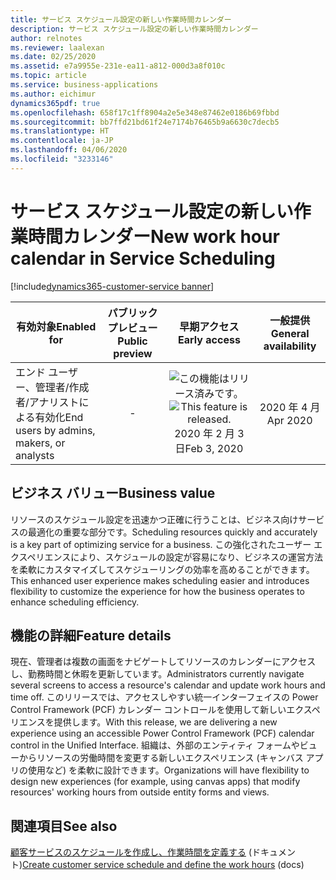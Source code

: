 ```yaml
---
title: サービス スケジュール設定の新しい作業時間カレンダー
description: サービス スケジュール設定の新しい作業時間カレンダー
author: relnotes
ms.reviewer: laalexan
ms.date: 02/25/2020
ms.assetid: e7a9955e-231e-ea11-a812-000d3a8f010c
ms.topic: article
ms.service: business-applications
ms.author: eichimur
dynamics365pdf: true
ms.openlocfilehash: 658f17c1ff8904a2e5e348e87462e0186b69fbbd
ms.sourcegitcommit: bb7ffd21bd61f24e7174b76465b9a6630c7decb5
ms.translationtype: HT
ms.contentlocale: ja-JP
ms.lasthandoff: 04/06/2020
ms.locfileid: "3233146"
---
```

# <a name="new-work-hour-calendar-in-service-scheduling"></a><span data-ttu-id="39adf-103">サービス スケジュール設定の新しい作業時間カレンダー</span><span class="sxs-lookup"><span data-stu-id="39adf-103">New work hour calendar in Service Scheduling</span></span>
[!include[dynamics365-customer-service banner](../includes/dynamics365-customer-service.md)]

| <span data-ttu-id="39adf-104">有効対象</span><span class="sxs-lookup"><span data-stu-id="39adf-104">Enabled for</span></span>    |  <span data-ttu-id="39adf-105">パブリック プレビュー</span><span class="sxs-lookup"><span data-stu-id="39adf-105">Public preview</span></span> | <span data-ttu-id="39adf-106">早期アクセス</span><span class="sxs-lookup"><span data-stu-id="39adf-106">Early access</span></span> | <span data-ttu-id="39adf-107">一般提供</span><span class="sxs-lookup"><span data-stu-id="39adf-107">General availability</span></span> | 
| ---------- | :----------: |:----------: |:----------: |
|<span data-ttu-id="39adf-108">エンド ユーザー、管理者/作成者/アナリストによる有効化</span><span class="sxs-lookup"><span data-stu-id="39adf-108">End users by admins, makers, or analysts</span></span>|-|<span data-ttu-id="39adf-109">![この機能はリリース済みです。](/dynamics365-release-plan/media/green-checkmark.png "この機能はリリース済みです。")</span><span class="sxs-lookup"><span data-stu-id="39adf-109">![This feature is released.](/dynamics365-release-plan/media/green-checkmark.png "This feature is released.")</span></span> <span data-ttu-id="39adf-110">2020 年 2 月 3 日</span><span class="sxs-lookup"><span data-stu-id="39adf-110">Feb 3, 2020</span></span>| <span data-ttu-id="39adf-111">2020 年 4 月</span><span class="sxs-lookup"><span data-stu-id="39adf-111">Apr 2020</span></span>|


## <a name="business-value"></a><span data-ttu-id="39adf-112">ビジネス バリュー</span><span class="sxs-lookup"><span data-stu-id="39adf-112">Business value</span></span>
<!-- bv start -->
<span data-ttu-id="39adf-113">リソースのスケジュール設定を迅速かつ正確に行うことは、ビジネス向けサービスの最適化の重要な部分です。</span><span class="sxs-lookup"><span data-stu-id="39adf-113">Scheduling resources quickly and accurately is a key part of optimizing service for a business.</span></span> <span data-ttu-id="39adf-114">この強化されたユーザー エクスペリエンスにより、スケジュールの設定が容易になり、ビジネスの運営方法を柔軟にカスタマイズしてスケジューリングの効率を高めることができます。</span><span class="sxs-lookup"><span data-stu-id="39adf-114">This enhanced user experience makes scheduling easier and introduces flexibility to customize the experience for how the business operates to enhance scheduling efficiency.</span></span>
<!-- bv end -->



## <a name="feature-details"></a><span data-ttu-id="39adf-115">機能の詳細</span><span class="sxs-lookup"><span data-stu-id="39adf-115">Feature details</span></span>
<!--feature detail start -->
<span data-ttu-id="39adf-116">現在、管理者は複数の画面をナビゲートしてリソースのカレンダーにアクセスし、勤務時間と休暇を更新しています。</span><span class="sxs-lookup"><span data-stu-id="39adf-116">Administrators currently navigate several screens to access a resource's calendar and update work hours and time off.</span></span> <span data-ttu-id="39adf-117">このリリースでは、アクセスしやすい統一インターフェイスの Power Control Framework (PCF) カレンダー コントロールを使用して新しいエクスペリエンスを提供します。</span><span class="sxs-lookup"><span data-stu-id="39adf-117">With this release, we are delivering a new experience using an accessible Power Control Framework (PCF) calendar control in the Unified Interface.</span></span> <span data-ttu-id="39adf-118">組織は、外部のエンティティ フォームやビューからリソースの労働時間を変更する新しいエクスペリエンス (キャンバス アプリの使用など) を柔軟に設計できます。</span><span class="sxs-lookup"><span data-stu-id="39adf-118">Organizations will have flexibility to design new experiences (for example, using canvas apps) that modify resources' working hours from outside entity forms and views.</span></span>
<!--feature detail end -->










## <a name="see-also"></a><span data-ttu-id="39adf-119">関連項目</span><span class="sxs-lookup"><span data-stu-id="39adf-119">See also</span></span>


<!--docs start-->
<span data-ttu-id="39adf-120">[顧客サービスのスケジュールを作成し、作業時間を定義する](https://docs.microsoft.com/dynamics365/customer-service/create-customer-service-schedule-define-work-hours) (ドキュメント)</span><span class="sxs-lookup"><span data-stu-id="39adf-120">[Create customer service schedule and define the work hours](https://docs.microsoft.com/dynamics365/customer-service/create-customer-service-schedule-define-work-hours) (docs)</span></span>
<!--docs end-->

